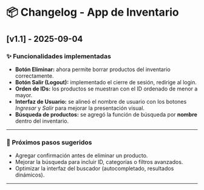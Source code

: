 # 📦 Changelog - App de Inventario

## [v1.1] - 2025-09-04
### ✨ Funcionalidades implementadas
- **Botón Eliminar:** ahora permite borrar productos del inventario correctamente.  
- **Botón Salir (Logout):** implementado el cierre de sesión, redirige al login.  
- **Orden de IDs:** los productos se muestran con el ID ordenado de menor a mayor.  
- **Interfaz de Usuario:** se alineó el nombre de usuario con los botones *Ingresar* y *Salir* para mejorar la presentación visual.  
- **Búsqueda de productos:** se agregó la función de búsqueda por **nombre** dentro del inventario.  

---

### 🔮 Próximos pasos sugeridos
- Agregar confirmación antes de eliminar un producto.  
- Mejorar la búsqueda para incluir ID, categorías o filtros avanzados.  
- Optimizar la interfaz del buscador (autocompletado, resultados dinámicos).  

---
